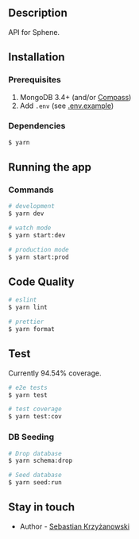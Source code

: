 ## Description
API for Sphene.

## Installation

### Prerequisites
1. MongoDB 3.4+ (and/or [Compass](https://www.mongodb.com/try/download/community))
2. Add `.env` (see [.env.example](https://github.com/sbsrnt/api-sphene/blob/master/.env.example))

### Dependencies
```bash
$ yarn
```

## Running the app

### Commands
```bash
# development
$ yarn dev

# watch mode
$ yarn start:dev

# production mode
$ yarn start:prod
```

## Code Quality
```bash
# eslint
$ yarn lint

# prettier
$ yarn format
```

## Test
Currently 94.54% coverage.
```bash
# e2e tests
$ yarn test

# test coverage
$ yarn test:cov
```

### DB Seeding
```bash
# Drop database
$ yarn schema:drop

# Seed database
$ yarn seed:run
```

## Stay in touch

- Author - [Sebastian Krzyżanowski](https://sebastian-krzyzanowski.dev)



